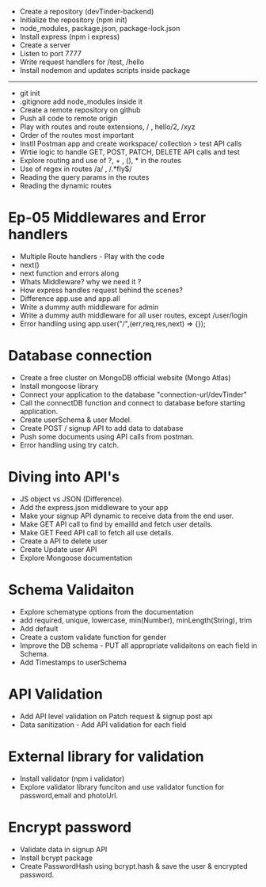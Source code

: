 - Create a repository (devTinder-backend)
- Initialize the repository (npm init)
- node_modules, package.json, package-lock.json
- Install express (npm i express)
- Create a server
- Listen to port 7777
- Write request handlers for /test, /hello
- Install nodemon and updates scripts inside package

--------
- git init
- .gitignore add node_modules inside it
- Create a remote repository on github
- Push all code to remote origin
- Play with routes and route extensions, / , hello/2, /xyz
- Order of the routes most important
- Instll Postman app and create workspace/ collection > test API calls
- Wrtie logic to handle GET, POST, PATCH, DELETE API calls and test
- Explore routing and use of ?, + , (), * in the routes
- Use of regex in routes /a/ , /.*fly$/
- Reading the query params in the routes
- Reading the dynamic routes

 # Ep-05 Middlewares and Error handlers
 - Multiple Route handlers - Play with the code
 - next()
 - next function and errors along 
 - Whats Middleware? why we need it ?
 - How express handles request behind the scenes?
 - Difference app.use and app.all
 - Write a dummy auth middleware for admin
 - Write a dummy auth middleware for all user routes, except /user/login
 - Error handling using app.user("/",(err,req,res,next) => {});

 # Database connection
 - Create a free cluster on MongoDB official website (Mongo Atlas)
 - Install mongoose library 
 - Connect your application to the database "connection-url/devTinder"
 - Call the connectDB function and connect to database before starting application.
 - Create userSchema & user Model.
 - Create POST / signup API to add data to database
 - Push some documents using API calls from postman.
 - Error handling using try catch.

 # Diving into API's
 - JS object vs JSON (Difference).
 - Add the express.json middleware to your app
 - Make your signup API dynamic to receive data from the end user.
 - Make GET API call to find by emailId and fetch user details.
 - Make GET Feed API call to fetch all use details.
 - Create a API to delete user
 - Create Update user API
 - Explore Mongoose documentation

 # Schema Validaiton
 - Explore schematype options from the documentation
 - add required, unique, lowercase, min(Number), minLength(String), trim
 - Add default
 - Create a custom validate function for gender
 - Improve the DB schema - PUT all appropriate validaitons on each field in Schema.
 - Add Timestamps to userSchema
 # API Validation
 - Add API level validation on Patch request & signup post api
 - Data sanitization - Add API validation for each field

 # External library for validation
 - Install validator (npm i validator)
 - Explore validator library funciton and use validator function for password,email and photoUrl.

 # Encrypt password
 - Validate data in signup API
 - Install bcrypt package
 - Create PasswordHash using bcrypt.hash & save the user & encrypted password.